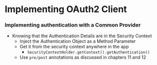 # Implementing OAuth2 Client

### Implementing authentication with a Common Provider

- Knowing that the Authentication Details are in the Security Context 
  - Inject the Authentication Object as a Method Parameter
  - Get it from the security context anywhere in the app 
    - ` SecurityContextHolder.getContext().getAuthentication() `
  - Use ` pre/post ` annotations as discussed in chapters 11 and 12 